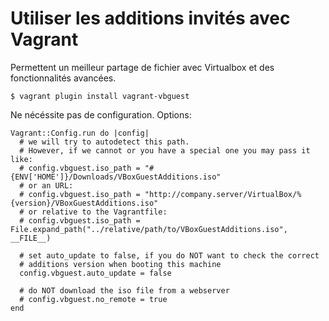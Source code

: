 # Utiliser les additions invités avec Vagrant

Permettent un meilleur partage de fichier avec Virtualbox et des fonctionnalités avancées.

    $ vagrant plugin install vagrant-vbguest
    
Ne nécéssite pas de configuration. Options:

    Vagrant::Config.run do |config|
      # we will try to autodetect this path. 
      # However, if we cannot or you have a special one you may pass it like:
      # config.vbguest.iso_path = "#{ENV['HOME']}/Downloads/VBoxGuestAdditions.iso"
      # or an URL:
      # config.vbguest.iso_path = "http://company.server/VirtualBox/%{version}/VBoxGuestAdditions.iso"
      # or relative to the Vagrantfile:
      # config.vbguest.iso_path = File.expand_path("../relative/path/to/VBoxGuestAdditions.iso", __FILE__)
      
      # set auto_update to false, if you do NOT want to check the correct 
      # additions version when booting this machine
      config.vbguest.auto_update = false
      
      # do NOT download the iso file from a webserver
      # config.vbguest.no_remote = true
    end 